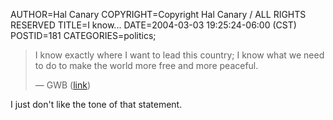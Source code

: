 AUTHOR=Hal Canary
COPYRIGHT=Copyright Hal Canary / ALL RIGHTS RESERVED
TITLE=I know...
DATE=2004-03-03 19:25:24-06:00 (CST)
POSTID=181
CATEGORIES=politics;

> I know exactly where I want to lead this country; I know what we need to do to make the world more free and more peaceful.
> 
> — GWB ([link](http://www.georgewbush.com/News/Read.aspx?ID=2287))

I just don't like the tone of that statement.
